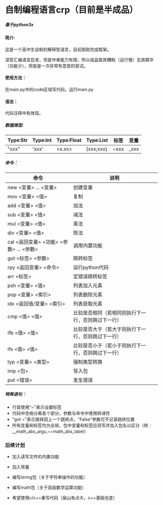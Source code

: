 # 自制编程语言crp（目前是半成品）

##### 基于python3x

#### 简介:

这是一个高中生自制的解释型语言，目前刚刚完成框架。

深受汇编语言启发，但是作者能力有限，所以成品取其糟粕（运行慢）去其精华（功能少），但是是一次非常有意思的尝试。

#### 使用方法：

在main.py中的code区域写代码，运行main.py

#### 语法：

代码注释中有体现。

##### 数据类型:

| Type:Str | Type:Int | Type:Float |  Type:List | 标签 | 变量|
|-----------|-------------|-------------|--------------|-------------|-------|
|  "xxx"  |  'xxx'  |   <x.xx>  |  {xxx;xxx} | ~xxx | _xxx |

##### 命令：
|命令|说明|
|--------------------------------------|-------------|
|new <变量> ... <变量>                 |创建变量|
|mov <变量> <值>                       |复制|
|add <变量> <值>                       |加法|
|sub <变量> <值>                       |减法|
|mul <变量> <值>                       |乘法|
|div <变量> <值>                       |除法|
|cal <返回变量> <功能> <参数> ... <参数> |调用内置功能|
|got <标签> <参数>                     |跳转标签|
|rpy <返回变量> <命令>                  |运行python代码|
|err <标签>                           |定错误跳转标签|
|psh <变量> <值>                       |列表加入元素|
|pop <变量> <索引>                     |列表删除元素|
|idx <返回值/变量> <索引>               |列表获取元素|
|cmp <值> <值>                        |比较是否相同（若相同则执行下一行，否则跳过下一行）|
|ifb <值> <值>                        |比较是否大于（若大于则执行下一行，否则跳过下一行）|
|ifs <值> <值>                        |比较是否小于（若小于则执行下一行，否则跳过下一行）|
|typ <变量> <类型>                     |强制类型转换|
|imp <包>                             |导入包|
|put <错误>			|发生错误|

##### 特殊语句：
- 行首使用"~"表示设置标签
- 代码中空格分离各个部分，参数与命令中使用转译符
- "got ~"表示跳转回上一个跳转点，"False"参数可不记录跳转位置
- 所有变量和标签均为全局，包中变量和标签应双写并加入包名以区分（例：__math_abs_argu,~~math_abs_label）

### 后续计划
- 加入读写文件的内置功能
- 加入常量
- 编写string包（关于字符串操作的功能）
- 编写math包（关于高级数学运算功能）

- 希望使用c/c++重写代码（屎山有点大，c++基础也差）

